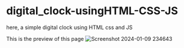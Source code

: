# digital_clock-usingHTML-CSS-JS

here, a simple digital clock using HTML css and JS 

This is the preview of this page
![Screenshot 2024-01-09 234643](https://github.com/RohitRana208/digital_clock-usingHTML-CSS-JS/assets/135816247/93dc197a-4077-48e5-b391-5c3f4826b8f5)
